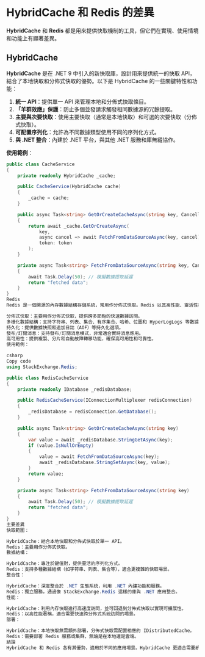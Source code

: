 # HybridCache 和 Redis 的差異

**HybridCache** 和 **Redis** 都是用來提供快取機制的工具，但它們在實現、使用情境和功能上有顯著差異。

## HybridCache

**HybridCache** 是在 .NET 9 中引入的新快取庫，設計用來提供統一的快取 API，結合了本地快取和分佈式快取的優勢。以下是 HybridCache 的一些關鍵特性和功能：

1. **統一 API**：提供單一 API 來管理本地和分佈式快取條目。
2. **「羊群效應」保護**：防止多個並發請求觸發相同數據源的冗餘提取。
3. **主要與次要快取**：使用主要快取（通常是本地快取）和可選的次要快取（分佈式快取）。
4. **可配置序列化**：允許為不同數據類型使用不同的序列化方式。
5. **與 .NET 整合**：內建於 .NET 平台，與其他 .NET 服務和庫無縫協作。

**使用範例**：
```csharp
public class CacheService
{
    private readonly HybridCache _cache;

    public CacheService(HybridCache cache)
    {
        _cache = cache;
    }

    public async Task<string> GetOrCreateCacheAsync(string key, CancellationToken token = default)
    {
        return await _cache.GetOrCreateAsync(
            key,
            async cancel => await FetchFromDataSourceAsync(key, cancel),
            token: token
        );
    }

    private async Task<string> FetchFromDataSourceAsync(string key, CancellationToken cancel)
    {
        await Task.Delay(50); // 模擬數據提取延遲
        return "fetched data";
    }
}
Redis
Redis 是一個開源的內存數據結構存儲系統，常用作分佈式快取。Redis 以其高性能、靈活性和廣泛支持的數據結構而聞名。

分佈式快取：主要用作分佈式快取，提供跨多節點的快速數據訪問。
多樣化數據結構：支持字符串、列表、集合、有序集合、哈希、位圖和 HyperLogLogs 等數據結構。
持久化：提供數據快照和追加日誌（AOF）等持久化選項。
發布/訂閱消息：支持發布/訂閱消息模式，非常適合實時消息應用。
高可用性：提供複製、分片和自動故障轉移功能，確保高可用性和可靠性。
使用範例：

csharp
Copy code
using StackExchange.Redis;

public class RedisCacheService
{
    private readonly IDatabase _redisDatabase;

    public RedisCacheService(IConnectionMultiplexer redisConnection)
    {
        _redisDatabase = redisConnection.GetDatabase();
    }

    public async Task<string> GetOrCreateCacheAsync(string key)
    {
        var value = await _redisDatabase.StringGetAsync(key);
        if (value.IsNullOrEmpty)
        {
            value = await FetchFromDataSourceAsync(key);
            await _redisDatabase.StringSetAsync(key, value);
        }
        return value;
    }

    private async Task<string> FetchFromDataSourceAsync(string key)
    {
        await Task.Delay(50); // 模擬數據提取延遲
        return "fetched data";
    }
}
主要差異
快取範圍：

HybridCache：結合本地快取和分佈式快取於單一 API。
Redis：主要用作分佈式快取。
數據結構：

HybridCache：專注於鍵值對，提供靈活的序列化方式。
Redis：支持多種數據結構（如字符串、列表、集合等），適合更複雜的快取場景。
整合性：

HybridCache：深度整合於 .NET 生態系統，利用 .NET 內建功能和服務。
Redis：獨立服務，通過像 StackExchange.Redis 這樣的庫與 .NET 應用整合。
性能：

HybridCache：利用內存快取進行高速度訪問，並可回退到分佈式快取以實現可擴展性。
Redis：以高性能著稱，適合需要快速跨分佈式系統訪問的場景。
部署：

HybridCache：本地快取無需額外部署，分佈式快取需配置相應的 IDistributedCache。
Redis：需要部署 Redis 服務或集群，無論是在本地還是雲端。
結論
HybridCache 和 Redis 各有其優勢，適用於不同的應用場景。HybridCache 更適合需要統一快取方式且與 .NET 緊密整合的應用，而 Redis 則在需要強大分佈式快取能力和多樣數據結構支持的場景中表現出色。根據具體需求選擇合適的快取解決方案，能夠顯著提升系統的性能和可用性。
